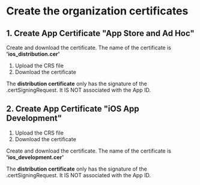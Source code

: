 # Create the organization certificates

## 1. Create App Certificate "App Store and Ad Hoc"
Create and download the certificate.
The name of the certificate is **'ios_distribution.cer'**

1. Upload the CRS file
2. Download the certificate

The **distribution certificate** only has the signature of the .certSigningRequest.
It IS NOT associated with the App ID.


## 2. Create App Certificate "iOS App Development"

1. Upload the CRS file
2. Download the certificate

Create and download the certificate.
The name of the certificate is **'ios_development.cer'**

The **distribution certificate** only has the signature of the .certSigningRequest.
It IS NOT associated with the App ID.
